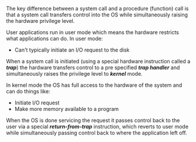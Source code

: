 The key difference between a system call and a procedure (function) call is that a system call transfers control into the OS while simultaneously raising the hardware privilege level. 

User applications run in user mode which means the hardware restricts what applications can do.
In user mode:
- Can't typically initiate an I/O request to the disk

When a system call is initiated (using a special hardware instruction called a ***trap***) the hardware transfers control to a pre specified ***trap handler*** and simultaneously raises the privilege level to ***kernel*** mode.

In kernel mode the OS has full access to the hardware of the system and can do things like:
- Initiate I/O request
- Make more memory available to a program

When the OS is done servicing the request it passes control back to the user via a special ***return-from-trap*** instruction, which reverts to user mode while simultaneously passing control back to where the application left off. 